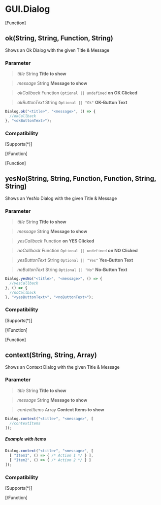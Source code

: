 # GUI.Dialog

[Function]

## ok(String, String, Function, String)
Shows an Ok Dialog with the given Title & Message

### Parameter
> *title* String **Title to show**

> *message* String **Message to show**

> *okCallback* Function `Optional || undefined` **on OK Clicked**

> *okButtonText* String `Optional || "Ok"` **OK-Button Text**

```js
Dialog.ok("<title>", "<message>", () => {
  //okCallback
}, "<okButtonText>");
```

### Compatibility
[Supports(*)]

[/Function]


[Function]

## yesNo(String, String, Function, Function, String, String)
Shows an YesNo Dialog with the given Title & Message

### Parameter
> *title* String **Title to show**

> *message* String **Message to show**

> *yesCallback* Function **on YES Clicked**

> *noCallback* Function `Optional || undefined` **on NO Clicked**

> *yesButtonText* String `Optional || "Yes"` **Yes-Button Text**

> *noButtonText* String `Optional || "No"` **No-Button Text**

```js
Dialog.yesNo("<title>", "<message>", () => {
  //yesCallback
}, () => {
  //noCallback
}, "<yesButtonText>", "<noButtonText>");
```

### Compatibility
[Supports(*)]

[/Function]


[Function]

## context(String, String, Array)
Shows an Context Dialog with the given Title & Message

### Parameter
> *title* String **Title to show**

> *message* String **Message to show**

> *contextItems* Array **Context Items to show**


```js
Dialog.context("<title>", "<message>", [
  //contextItems
]);
```

##### Example with Items
```js
Dialog.context("<title>", "<message>", [
  [ "Item1", () => { /* Action 1 */ } ],
  [ "Item2", () => { /* Action 2 */ } ]
]);
```

### Compatibility
[Supports(*)]

[/Function]

